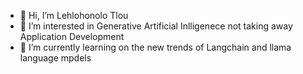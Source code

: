 - 👋 Hi, I’m Lehlohonolo Tlou
- 👀 I’m interested in Generative Artificial Inlligenece not taking away Application Development 
- 🌱 I’m currently learning on the new trends of Langchain and llama language mpdels 

<!---
TlouL/TlouL is a ✨ special ✨ repository because its `README.md` (this file) appears on your GitHub profile.
You can click the Preview link to take a look at your changes.
--->
